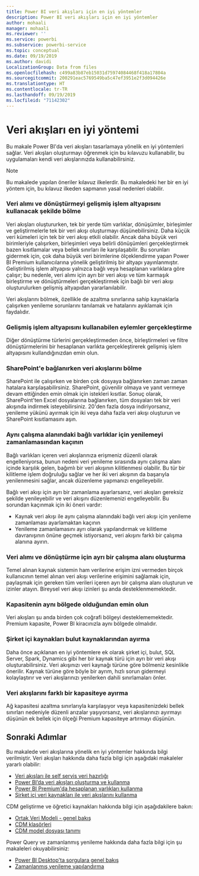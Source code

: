 ```yaml
---
title: Power BI veri akışları için en iyi yöntemler
description: Power BI veri akışları için en iyi yöntemler
author: mohaali
manager: mohaali
ms.reviewer: ''
ms.service: powerbi
ms.subservice: powerbi-service
ms.topic: conceptual
ms.date: 09/19/2019
ms.author: davidi
LocalizationGroup: Data from files
ms.openlocfilehash: c499a83b87eb15031d75974084468f418a17804a
ms.sourcegitcommit: 200291eac5769549ba5c47ef3951e2f3d094426e
ms.translationtype: HT
ms.contentlocale: tr-TR
ms.lasthandoff: 09/19/2019
ms.locfileid: "71142302"
---
```

# <a name="dataflows-best-practice"></a>Veri akışları en iyi yöntemi

Bu makale Power BI'da veri akışları tasarlamaya yönelik en iyi yöntemleri sağlar. Veri akışları oluşturmayı öğrenmek için bu kılavuzu kullanabilir, bu uygulamaları kendi veri akışlarınızda kullanabilirsiniz.

> [!NOTE]
> Bu makalede yapılan öneriler kılavuz ilkelerdir. Bu makaledeki her bir en iyi yöntem için, bu kılavuz ilkeden sapmanın yasal nedenleri olabilir. 
> 
> 

### <a name="split-ingestion-and-transformation-to-use-the-enhanced-compute-engine"></a>Veri alımı ve dönüştürmeyi gelişmiş işlem altyapısını kullanacak şekilde bölme

Veri akışları oluştururken, tek bir yerde tüm varlıklar, dönüşümler, birleşimler ve geliştirmelerle tek bir veri akışı oluşturmayı düşünebilirsiniz. Daha küçük veri kümeleri için tek bir veri akışı etkili olabilir. Ancak daha büyük veri birimleriyle çalışırken, birleşimleri veya belirli dönüşümleri gerçekleştirmek bazen kısıtlamalar veya bellek sınırları ile karşılaşabilir. Bu sorunları gidermek için, çok daha büyük veri birimlerine ölçeklendirme yapan Power BI Premium kullanıcılarına yönelik geliştirilmiş bir altyapı yayınlanmıştır. Geliştirilmiş işlem altyapısı yalnızca bağlı veya hesaplanan varlıklara göre çalışır; bu nedenle, veri alımı için ayrı bir veri akışı ve tüm karmaşık birleştirme ve dönüştürmeleri gerçekleştirmek için bağlı bir veri akışı oluşturulurken gelişmiş altyapıdan yararlanılabilir.

Veri akışlarını bölmek, özellikle de azaltma sınırlarına sahip kaynaklarla çalışırken yenileme sorunlarını tanılamak ve hatalarını ayıklamak için faydalıdır.

### <a name="perform-actions-that-can-use-the-enhanced-compute-engine"></a>Gelişmiş işlem altyapısını kullanabilen eylemler gerçekleştirme

Diğer dönüştürme türlerini gerçekleştirmeden önce, birleştirmeleri ve filtre dönüştürmelerini bir hesaplanan varlıkta gerçekleştirerek gelişmiş işlem altyapısını kullandığınızdan emin olun.

### <a name="split-dataflows-when-connecting-to-sharepoint"></a>SharePoint'e bağlanırken veri akışlarını bölme

SharePoint ile çalışırken ve birden çok dosyaya bağlanırken zaman zaman hatalara karşılaşabilirsiniz. SharePoint, güvenilir olmaya ve yanıt vermeye devam ettiğinden emin olmak için istekleri kısıtlar. Sonuç olarak, SharePoint'ten Excel dosyalarına bağlanırken, tüm dosyaları tek bir veri akışında indirmek isteyebilirsiniz. 20'den fazla dosya indiriyorsanız, yenileme yükünü ayırmak için iki veya daha fazla veri akışı oluşturun ve SharePoint kısıtlamasını aşın.

### <a name="avoid-scheduling-refresh-for-linked-entities-inside-the-same-workspace"></a>Aynı çalışma alanındaki bağlı varlıklar için yenilemeyi zamanlamasından kaçının

Bağlı varlıkları içeren veri akışlarınıza erişmeniz düzenli olarak engelleniyorsa, bunun nedeni veri yenileme sırasında aynı çalışma alanı içinde karşılık gelen, bağımlı bir veri akışının kilitlenmesi olabilir. Bu tür bir kilitleme işlem doğruluğu sağlar ve her iki veri akışının da başarıyla yenilenmesini sağlar, ancak düzenleme yapmanızı engelleyebilir. 

Bağlı veri akışı için ayrı bir zamanlama ayarlarsanız, veri akışları gereksiz şekilde yenileyebilir ve veri akışını düzenlemenizi engelleyebilir. Bu sorundan kaçınmak için iki öneri vardır: 

* Kaynak veri akışı ile aynı çalışma alanındaki bağlı veri akışı için yenileme zamanlaması ayarlamaktan kaçının
* Yenileme zamanlamasını ayrı olarak yapılandırmak ve kilitleme davranışının önüne geçmek istiyorsanız, veri akışını farklı bir çalışma alanına ayırın.

### <a name="create-a-separate-workspace-for-ingestion-transformation"></a>Veri alımı ve dönüştürme için ayrı bir çalışma alanı oluşturma

Temel alınan kaynak sistemin ham verilerine erişim izni vermeden birçok kullanıcının temel alınan veri akışı verilerine erişimini sağlamak için, paylaşmak için gereken tüm verileri içeren ayrı bir çalışma alanı oluşturun ve izinler atayın. Bireysel veri akışı izinleri şu anda desteklenmemektedir.

### <a name="ensure-capacity-is-in-the-same-region"></a>Kapasitenin aynı bölgede olduğundan emin olun

Veri akışları şu anda birden çok coğrafi bölgeyi desteklememektedir. Premium kapasite, Power BI kiracınızla aynı bölgede olmalıdır.

### <a name="separate-on-premises-sources-from-cloud-sources"></a>Şirket içi kaynakları bulut kaynaklarından ayırma

Daha önce açıklanan en iyi yöntemlere ek olarak şirket içi, bulut, SQL Server, Spark, Dynamics gibi her bir kaynak türü için ayrı bir veri akışı oluşturabilirsiniz. Veri akışınızı veri kaynağı türüne göre bölmeniz kesinlikle önerilir. Kaynak türüne göre böyle bir ayrım, hızlı sorun gidermeyi kolaylaştırır ve veri akışlarınızı yenilerken dahili sınırlamaları önler.

### <a name="separate-dataflows-into-a-separate-capacity"></a>Veri akışlarını farklı bir kapasiteye ayırma

Ağ kapasitesi azaltma sınırlarıyla karşılaşıyor veya kapasitenizdeki bellek sınırları nedeniyle düzenli arızalar yaşıyorsanız, veri akışlarınızı ayırmayı düşünün ek bellek için ölçeği Premium kapasiteye artırmayı düşünün.

## <a name="next-steps"></a>Sonraki Adımlar

Bu makalede veri akışlarına yönelik en iyi yöntemler hakkında bilgi verilmiştir. Veri akışları hakkında daha fazla bilgi için aşağıdaki makaleler yararlı olabilir:

* [Veri akışları ile self servis veri hazırlığı](service-dataflows-overview.md)
* [Power BI’da veri akışları oluşturma ve kullanma](service-dataflows-create-use.md)
* [Power BI Premium'da hesaplanan varlıkları kullanma](service-dataflows-computed-entities-premium.md)
* [Şirket içi veri kaynakları ile veri akışlarını kullanma](service-dataflows-on-premises-gateways.md)

CDM geliştirme ve öğretici kaynakları hakkında bilgi için aşağıdakilere bakın:
* [Ortak Veri Modeli - genel bakış ](https://docs.microsoft.com/powerapps/common-data-model/overview)
* [CDM klasörleri](https://go.microsoft.com/fwlink/?linkid=2045304)
* [CDM model dosyası tanımı](https://go.microsoft.com/fwlink/?linkid=2045521)


Power Query ve zamanlanmış yenileme hakkında daha fazla bilgi için şu makaleleri okuyabilirsiniz:
* [Power BI Desktop'ta sorgulara genel bakış](desktop-query-overview.md)
* [Zamanlanmış yenileme yapılandırma](refresh-scheduled-refresh.md)
